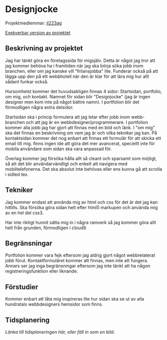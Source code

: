 # Designjocke
Projektmedlemmar: [jl223ag](https://github.com/jl223ag)

[Exekverbar version av projektet](https://github.com/jl223ag/ProjektskelettHT13/tree/gh-pages)

## Beskrivning av projektet

Jag har tänkt göra en företagssida för migsjälv. Detta är något jag tror att jag kommer behöva ha i framtiden
när jag ska börja söka jobb inom branchen, eller om jag kanske vill "frilansjobba" lite.
Funderar också på att lägga upp den på ett webbhotell när den är klar för att lära mig hur allt sådant funkar också.

Hursomhelst kommer det huvudsakligen finnas 4 sidor: Startsidan, portfolio, om mig, och kontakt. Namnet för sidan blir
"Designjocke" (jag är ingen designer men kom inte på något bättre namn). I portfolion blir det förmodligen några 
extra delsidor.

Startsidan ska i princip formulera att jag letar efter jobb inom webb-branchen och att jag är en webbdesigner/programmerare.
I portfolion kommer
alla jobb jag har gjort att finnas med en bild och länk. I "om mig" ska det finnas en beskrivning om vem jag är och
vilka tekniker jag kan. På kontaktsidan kommer det nog enbart att finnas ett formulär för att skicka ett email till mig.
finns ingen ide att göra det mer avancerat, speciellt inte för mobila användare som sidan ska vara anpassad för. 

Överlag kommer jag försöka hålla allt så cleant och sparsamt som möjligt, så att det blir användarvändligt och enkelt
att navigera med mobiltelefonerna. Det ska absolut inte behövas eller ens kunna gå att scrolla i sidled tex.


## Tekniker

Jag kommer endast att använda mig av html och css för det är det jag kan hittills. Ska försöka göra sidan helt efter
html5 markupen och använda mig av en hel del css3.

Har inte riktigt hunnit sätta mig in i några ramverk så jag kommer göra allt helt från grunden, förmodligen i cloud9.

## Begränsningar

Portfolion kommer vara fejk eftersom jag aldrig gjort något webbrelaterat jobb förut. Kontaktformuläret kommer att finnas, men inte att fungera. Annars ser jag inga begränsningar eftersom jag inte tänkt att ha någon registreringsfunktion eller liknande.
## Förstudier

Kommer enbart att låta mig inspireras lite hur sidan ska se ut av alla hundratals webbdesigners hemsidor som finns.

## Tidsplanering
*Länka till tidsplaneringen här, eller fäll in som en bild.*


